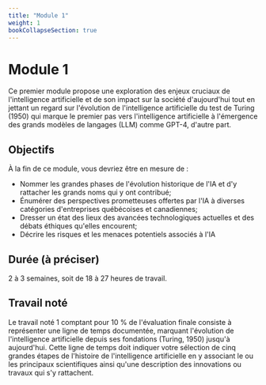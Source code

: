 ```yaml
---
title: "Module 1"
weight: 1
bookCollapseSection: true
---
```


# Module 1

Ce premier module propose une exploration des enjeux cruciaux de l'intelligence artificielle et de son impact sur la société d'aujourd'hui tout en jettant un regard sur l'évolution de l'intelligence artificielle du test de Turing (1950) qui marque le premier pas vers l'intelligence artificielle à l'émergence des grands modèles de langages (LLM) comme GPT-4, d'autre part.

## Objectifs
À la fin de ce module, vous devriez être en mesure de :

* Nommer les grandes phases de l'évolution historique de l'IA et d'y rattacher les grands noms qui y ont contribué;
* Énumérer des perspectives prometteuses offertes par l'IA à diverses catégories d'entreprises québécoises et canadiennes;
* Dresser un état des lieux des avancées technologiques actuelles et des débats éthiques qu'elles encourent;
* Décrire les risques et les menaces potentiels associés à l'IA

## Durée (à préciser)
2 à 3 semaines, soit de 18 à 27 heures de travail.

## Travail noté
Le travail noté 1 comptant pour 10 % de l'évaluation finale consiste à représenter une ligne de temps documentée, marquant l'évolution de l'intelligence artificielle depuis ses fondations (Turing, 1950) jusqu'à aujourd'hui. Cette ligne de temps doit indiquer votre sélection de cinq grandes étapes de l'histoire de l'intelligence artificielle en y associant le ou les principaux scientifiques ainsi qu'une description des innovations ou travaux qui s'y rattachent.
